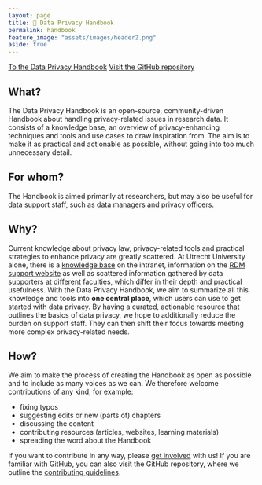 ```yaml
---
layout: page
title: 🧠 Data Privacy Handbook
permalink: handbook
feature_image: "assets/images/header2.png"
aside: true
---
```


<a href="https://utrechtuniversity.github.io/dataprivacyhandbook/" target="_blank" class="button">To the Data Privacy Handbook</a>
<a href="https://github.com/UtrechtUniversity/dataprivacyhandbook/#readme" target="_blank" class="button">Visit the GitHub repository</a>

## What?
The Data Privacy Handbook is an open-source, community-driven Handbook about handling privacy-related issues in research data. It consists of a knowledge base, an overview of privacy-enhancing techniques and tools and use cases to draw inspiration from. The aim is to make it as practical and actionable as possible, without going into too much unnecessary detail.

## For whom?
The Handbook is aimed primarily at researchers, but may also be useful for data support staff, such as data managers and privacy officers. 

## Why?
Current knowledge about privacy law, privacy-related tools and practical strategies to enhance privacy are greatly scattered. At Utrecht University alone, there is a <a href="https://intranet.uu.nl/en/knowledge-base/privacy-at-uu" target="_blank">knowledge base</a> on the intranet, information on the <a href="https://www.uu.nl/en/research/research-data-management/guides/handling-personal-data" target="_blank">RDM support website</a> as well as scattered information gathered by data supporters at different faculties, which differ in their depth and practical usefulness. With the Data Privacy Handbook, we aim to summarize all this knowledge and tools into **one central place**, which users can use to get started with data privacy. By having a curated, actionable resource that outlines the basics of data privacy, we hope to additionally reduce the burden on support staff. They can then shift their focus towards meeting more complex privacy-related needs.

## How?
We aim to make the process of creating the Handbook as open as possible and to include as many voices as we can. We therefore welcome contributions of any kind, for example:
- fixing typos
- suggesting edits or new (parts of) chapters
- discussing the content
- contributing resources (articles, websites, learning materials)
- spreading the word about the Handbook

If you want to contribute in any way, please [get involved](contact) with us! If you are familiar with GitHub, you can also visit the GitHub repository, where we outline the <a href="https://github.com/UtrechtUniversity/dataprivacyhandbook/blob/main/CONTRIBUTING.md" target="_blank">contributing guidelines</a>. 